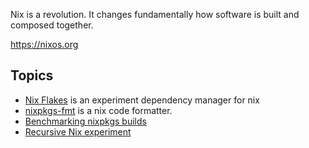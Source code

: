 Nix is a revolution. It changes fundamentally how software is built and
composed together.

https://nixos.org

## Topics

* [Nix Flakes](NixFlakes.md) is an experiment dependency manager for nix
* [nixpkgs-fmt](https://nix-community.github.io/nixpkgs-fmt) is a nix code
  formatter.
* [Benchmarking nixpkgs builds](benchmark-nixpkgs)
* [Recursive Nix experiment](experiment-recursive-nix)
